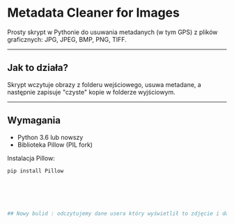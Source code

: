 # Metadata Cleaner for Images

Prosty skrypt w Pythonie do usuwania metadanych (w tym GPS) z plików graficznych: JPG, JPEG, BMP, PNG, TIFF.

---

## Jak to działa?

Skrypt wczytuje obrazy z folderu wejściowego, usuwa metadane, a następnie zapisuje "czyste" kopie w folderze wyjściowym.

---

## Wymagania

- Python 3.6 lub nowszy
- Biblioteka Pillow (PIL fork)

Instalacja Pillow:
```bash
pip install Pillow






## Nowy bulid : odczytujemy dane usera który wyświetlił to zdjęcie i dopisujemy do kodu ... 





